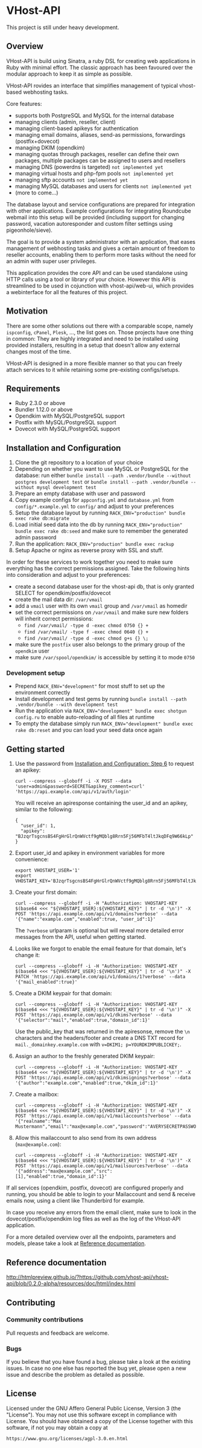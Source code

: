 # VHost-API

This project is still under heavy development.

## Overview

VHost-API is build using Sinatra, a ruby DSL for creating web applications
in Ruby with minimal effort. The classic approach has been favoured over the
modular approach to keep it as simple as possible.

VHost-API rovides an interface that simplifies management of typical vhost-based
webhosting tasks.

Core features:
+ supports both PostgreSQL and MySQL for the internal database
+ managing clients (admin, reseller, client)
+ managing client-based apikeys for authentication
+ managing email domains, aliases, send-as permissions, forwardings (postfix+dovecot)
+ managing DKIM (opendkim)
+ managing quotas through packages, reseller can define their own packages,
	multiple packages can be assigned to users and resellers
+ managing DNS (powerdns is targeted) `not implemented yet`
+ managing virtual hosts and php-fpm pools `not implemented yet`
+ managing sftp accounts `not implemented yet`
+ managing MySQL databases and users for clients `not implemented yet`
+ (more to come...)

The database layout and service configurations are prepared for integration
with other applications. Example configurations for integrating Roundcube
webmail into this setup will be provided (including support for changing
password, vacation autoresponder and custom filter settings using 
pigeonhole/sieve).


The goal is to provide a system administrator with an application, that eases
management of webhosting tasks and gives a certain amount of freedom to
reseller accounts, enabling them to perform more tasks without the need for
an admin with super user privileges.


This application provides the core API and can be used standalone using HTTP
calls using a tool or library of your choice.
However this API is streamlined to be used in cojunction with vhost-api/web-ui,
which provides a webinterface for all the features of this project.

## Motivation

There are some other solutions out there with a comparable scope, namely
`ispconfig`, `cPanel`, `Plesk`, ..., the list goes on.
Those projects have one thing in common:
They are highly integrated and need to be installed using provided installers,
resulting in a setup that doesn't allow any external changes most of the time.

VHost-API is designed in a more flexible manner so that you can freely attach
services to it while retaining some pre-existing configs/setups.

## Requirements

+ Ruby 2.3.0 or above
+ Bundler 1.12.0 or above
+ Opendkim with MySQL/PostgreSQL support
+ Postfix with MySQL/PostgreSQL support
+ Dovecot with MySQL/PostgreSQL support

## Installation and Configuration

1. Clone the git repository to a location of your choice
2. Depending on whether you want to use MySQL or PostgreSQL for the database:
   run either `bundle install --path .vendor/bundle --without postgres development test` or `bundle install --path .vendor/bundle --without mysql development test`
3. Prepare an empty database with user and password
4. Copy example configs for `appconfig.yml` and `database.yml` from `config/*.example.yml` to `config/` and adjust to your preferences
5. Setup the database layout by running `RACK_ENV="production" bundle exec rake db:migrate`
6. Load initial seed data into the db by running `RACK_ENV="production" bundle exec rake db:seed` and make sure to remember the generated admin password
7. Run the application: `RACK_ENV="production" bundle exec rackup`
8. Setup Apache or nginx as reverse proxy with SSL and stuff.

In order for these services to work together you need to make sure everything has the correct permissions assigned.
Take the following hints into consideration and adjust to your preferences:

+ create a second database user for the vhost-api db, that is only granted SELECT for opendkim/postfix/dovecot
+ create the mail data dir: `/var/vmail`
+ add a `vmail` user with its own `vmail` group and `/var/vmail` as homedir
+ set the correct permissions on `/var/vmail` and make sure new folders will inherit correct permissions:
  + `find /var/vmail/ -type d -exec chmod 0750 {} +`
  + `find /var/vmail/ -type f -exec chmod 0640 {} +`
  + `find /var/vmail/ -type d -exec chmod g+s {} \;`
+ make sure the `postfix` user also belongs to the primary group of the `opendkim` user
+ make sure `/var/spool/opendkim/` is accessible by setting it to mode `0750`


### Development setup

+ Prepend `RACK_ENV="development"` for most stuff to set up the environment correctly
+ Install development and test gems by running `bundle install --path .vendor/bundle --with development test`
+ Run the application via `RACK_ENV="development" bundle exec shotgun config.ru` to enable auto-reloading of all files at runtime
+ To empty the database simply run `RACK_ENV="development" bundle exec rake db:reset` and you can load your seed data once again

## Getting started

1. Use the password from [Installation and Configuration: Step 6](#installation-and-configuration) to request an apikey:
   ```
   curl --compress --globoff -i -X POST --data 'user=admin&password=SECRET&apikey_comment=curl' 'https://api.example.com/api/v1/auth/login'
   ```
   You will receive an apiresponse containing the user_id and an apikey, similar to the following:
   ```
   {
     "user_id": 1,
     "apikey": "BJzqrTsgcnsBS4FgHrGlrQnWVctf9gMQblg8Rrn5Fj56MFbT4ltJkqDFq9W66kLp"
   }
   ```

2. Export user_id and apikey in environment variables for more convenience:
   ```
   export VHOSTAPI_USER='1'
   export VHOSTAPI_KEY='BJzqrTsgcnsBS4FgHrGlrQnWVctf9gMQblg8Rrn5Fj56MFbT4ltJkqDFq9W66kLp'
   ```

3. Create your first domain:
   ```
   curl --compress --globoff -i -H "Authorization: VHOSTAPI-KEY $(base64 <<< "${VHOSTAPI_USER}:${VHOSTAPI_KEY}" | tr -d '\n')" -X POST 'https://api.example.com/api/v1/domains?verbose' --data '{"name":"example.com","enabled":true, "user_id":1}'
   ```
   The `?verbose` urlparam is optional but will reveal more detailed error messages from the API, useful when getting started.

4. Looks like we forgot to enable the email feature for that domain, let's change it:
   ```
   curl --compress --globoff -i -H "Authorization: VHOSTAPI-KEY $(base64 <<< "${VHOSTAPI_USER}:${VHOSTAPI_KEY}" | tr -d '\n')" -X PATCH 'https://api.example.com/api/v1/domains/1?verbose' --data '{"mail_enabled":true}'
   ```

5. Create a DKIM keypair for that domain:
   ```
   curl --compress --globoff -i -H "Authorization: VHOSTAPI-KEY $(base64 <<< "${VHOSTAPI_USER}:${VHOSTAPI_KEY}" | tr -d '\n')" -X POST 'https://api.example.com/api/v1/dkims?verbose' --data '{"selector":"mail","enabled":true,"domain_id":1}'
   ```
   Use the public_key that was returned in the apiresonse, remove the `\n` characters and the headers/footer and create a DNS TXT record for `mail._domainkey.example.com` with `v=DKIM1; p=YOURDKIMPUBLICKEY;`.

6. Assign an author to the freshly generated DKIM keypair:
   ```
   curl --compress --globoff -i -H "Authorization: VHOSTAPI-KEY $(base64 <<< "${VHOSTAPI_USER}:${VHOSTAPI_KEY}" | tr -d '\n')" -X POST 'https://api.example.com/api/v1/dkimsignings?verbose' --data '{"author":"example.com","enabled":true,"dkim_id":1}'
   ```

7. Create a mailbox:
   ```
   curl --compress --globoff -i -H "Authorization: VHOSTAPI-KEY $(base64 <<< "${VHOSTAPI_USER}:${VHOSTAPI_KEY}" | tr -d '\n')" -X POST 'https://api.example.com/api/v1/mailaccounts?verbose' --data '{"realname":"Max Mustermann","email":"max@example.com","password":"AVERYSECRETPASSWORD","receiving_enabled":true,"enabled":true,"domain_id":1}'
   ```

8. Allow this mailaccount to also send from its own address (`max@example.com`):
   ```
   curl --compress --globoff -i -H "Authorization: VHOSTAPI-KEY $(base64 <<< "${VHOSTAPI_USER}:${VHOSTAPI_KEY}" | tr -d '\n')" -X POST 'https://api.example.com/api/v1/mailsources?verbose' --data '{"address":"max@example.com","src":[1],"enabled":true,"domain_id":1}'
   ```

If all services (opendkim, postfix, dovecot) are configured properly and running, you should be able to login to your Mailaccount and send & receive emails now, using a client like Thunderbird for example.

In case you receive any errors from the email client, make sure to look in the dovecot/postfix/opendkim log files as well as the log of the VHost-API application.

For a more detailed overview over all the endpoints, parameters and models, please take a look at [Reference documentation](#reference-documentation).


## Reference documentation

http://htmlpreview.github.io/?https://github.com/vhost-api/vhost-api/blob/0.2.0-alpha/resources/doc/html/index.html

## Contributing

### Community contributions

Pull requests and feedback are welcome.

### Bugs

If you believe that you have found a bug, please take a look at the existing issues.
In case no one else has reported the bug yet, please open a new issue and describe
the problem as detailed as possible.

## License

Licensed under the GNU Affero General Public License, Version 3 (the "License").
You may not use this software except in compliance with License.
You should have obtained a copy of the License together with this software,
if not you may obtain a copy at

```
https://www.gnu.org/licenses/agpl-3.0.en.html
```
